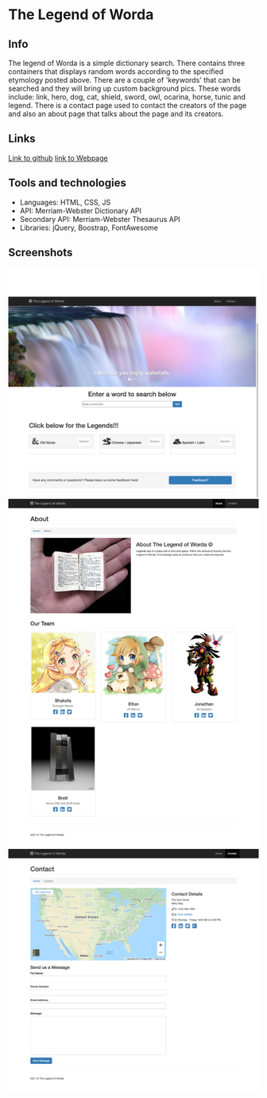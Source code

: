 # The Legend of Worda 

## Info
The legend of Worda is a simple dictionary search.
There contains three containers that displays random words according to the specified etymology posted above. 
There are a couple of 'keywords' that can be searched and they will bring up custom background pics. These words include: link, hero, dog, cat, shield, sword, owl, ocarina, horse, tunic and legend. There is a contact page used to contact the creators of the page and also an about page that talks about the page and its creators.

## Links
[Link to github](https://github.com/sksmejn/word-force)
[link to Webpage](https://sksmejn.github.io/word-force/)

## Tools and technologies
- Languages: HTML, CSS, JS
- API: Merriam-Webster Dictionary API
- Secondary API: Merriam-Webster Thesaurus API
- Libraries: jQuery, Boostrap, FontAwesome

## Screenshots
![Screens of the home page](img/home.png)
![Screens of the about page](img/about.png)
![Screens of the contact page](img/contact.png)